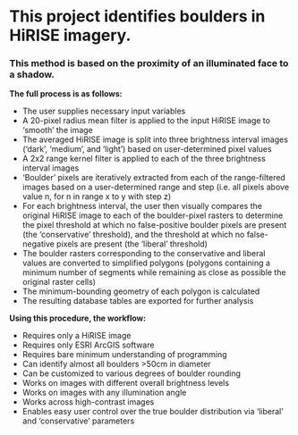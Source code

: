 # This project identifies boulders in HiRISE imagery.
### This method is based on the proximity of an illuminated face to a shadow.

**The full process is as follows:**
- The user supplies necessary input variables
- A 20-pixel radius mean filter is applied to the input HiRISE image to ‘smooth’ the image
- The averaged HiRISE image is split into three brightness interval images (‘dark’, ‘medium’, and ‘light’) based on user-determined pixel values
- A 2x2 range kernel filter is applied to each of the three brightness interval images 
- ‘Boulder’ pixels are iteratively extracted from each of the range-filtered images based on a user-determined range and step (i.e. all pixels above value n, for n in range x to y with step z)
- For each brightness interval, the user then visually compares the original HiRISE image to each of the boulder-pixel rasters to determine the pixel threshold at which no false-positive boulder pixels are present (the ‘conservative’ threshold), and the threshold at which no false-negative pixels are present (the ‘liberal’ threshold)
- The boulder rasters corresponding to the conservative and liberal values are converted to simplified polygons (polygons containing a minimum number of segments while remaining as close as possible the original raster cells)
- The minimum-bounding geometry of each polygon is calculated
- The resulting database tables are exported for further analysis 

**Using this procedure, the workflow:** 
- Requires only a HiRISE image
- Requires only ESRI ArcGIS software
- Requires bare minimum understanding of programming
- Can identify almost all boulders >50cm in diameter
- Can be customized to various degrees of boulder rounding
- Works on images with different overall brightness levels
- Works on images with any illumination angle
- Works across high-contrast images 
- Enables easy user control over the true boulder distribution via ‘liberal’ and ‘conservative’ parameters


